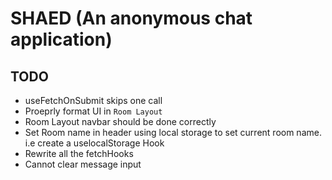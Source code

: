 # SHAED (An anonymous chat application)

## TODO
- useFetchOnSubmit skips one call
- Proeprly format UI in `Room Layout`
- Room Layout navbar should be done correctly
- Set Room name in header using local storage to set current room name. i.e create a uselocalStorage Hook
- Rewrite all the fetchHooks
- Cannot clear message input
